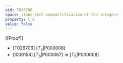 ```yaml
---
uid: T026708
space: stone-cech-compactification-of-the-integers
property: t_6
value: false
---
```

[[Proof]]

* [T026706] [$T_5$|P000008]
* [I000154] [$T_6$|P000067] => [$T_5$|P000008]

